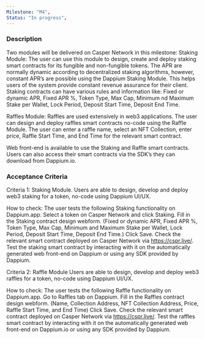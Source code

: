 ```yaml
---
Milestone: "M4",
Status: "In progress",
---
```

<!--lang:en--> 
### Description

Two modules will be delivered on Casper Network in this milestone:
Staking Module: The user can use this module to design, create and deploy staking smart contracts for its fungible and non-fungible tokens. The APR are normally dynamic according to decentralized staking algorithms, however, constant APR’s are possible using the Dappium Staking Module. This helps users of the system provide constant revenue assurance for their client. 
Staking contracts can have various rules and information like:
Fixed or dynamic APR, Fixed APR %, Token Type, Max Cap, Minimum nd Maximum Stake per Wallet, Lock Period, Deposit Start Time, Deposit End Time.

Raffles Module: Raffles are used extensively in web3 applications. The user can design and deploy raffles smart contracts no-code using the Raffle Module. The user can enter a raffle name, select an NFT Collection, enter price, Raffle Start Time, and End Time for the relevant smart contract.

Web front-end is available to use the Staking and Raffle smart contracts. Users can also access their smart contracts via the SDK’s they can download from Dappium.io.


### Acceptance Criteria

Criteria 1: Staking Module.
Users are able to design, develop and deploy web3 staking for a token, no-code using Dappium UI/UX.

How to check: 
The user tests the following Staking  functionality on Dappium.app.
Select a token on Casper Network and click Staking.
Fill in the Staking contract design webform. (Fixed or dynamic APR, Fixed APR %, Token Type, Max Cap, Minimum and Maximum Stake per Wallet, Lock Period, Deposit Start Time, Deposit End Time.)
Click Save.
Check the relevant smart contract deployed on Casper Network via https://cspr.live/.
Test the staking smart contract by interacting with it on the automatically generated web front-end on Dappium or using any SDK provided by Dappium.

Criteria 2: Raffle Module
Users are able to design, develop and deploy web3 raffles for a token, no-code using Dappium UI/UX.

How to check: 
The user tests the following Raffle functionality on Dappium.app.
Go to Raffles tab on Dappium.
Fill in the Raffles contract design webform. (Name, Collection Address, NFT Collection Address, Price, Raffle Start Time, and End Time)
Click Save.
Check the relevant smart contract deployed on Casper Network via https://cspr.live/.
Test the raffles smart contract by interacting with it on the automatically generated web front-end on Dappium.io or using any SDK provided by Dappium.


